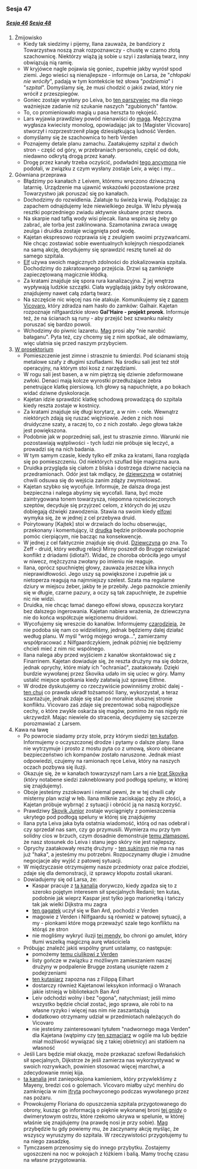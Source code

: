 ### Sesja 47
##### [Sesja 46](#sesja-046) [Sesja 48](#sesja-048)
1. Żmijowisko
    - Kiedy tak siedzimy i pijemy, Ilana zauważa, że bandziory z Towarzystwa noszą znak rozpoznawczy - chustę w czarno złotą szachownicę. Niektórzy wiążą ją sobie u szyi i zasłaniają twarz, inny obwiązują nią ramię.
    - W kryjówce nagle pojawia się goniec, zupełnie jakby wyrósł spod ziemi. Jego wieści są nienajlepsze - informuje on Larsa, że "_chłopaki nie wróciły_", padają w tym kontekście też słowa "_podziemia_" i "_szpital_". Domyślamy się, że musi chodzić o jakiś zwiad, który nie wrócił z przeszpiegów.
    - Goniec zostaje wysłany po Leiva, bo [ten parszywiec](Lars) ma dla niego ważniejsze zadanie niż szukanie naszych "zgubionych" fantów.
    - To, co promieniowało magią u pasa herszta to rękojeść.
    - Lars wyjawia prawdziwy powód nienawiści do [maga](Florian). Mężczyzna wygłasza kwiecisty monolog, opowiadając jak to [Magister Vicovaro] stworzył i rozprzestrzenił plagę dziesiątkującą ludność Verden.
    - domyślamy się że szachownica to herb Verden
    - Poznajemy detale planu zamachu. Zaatakujemy szpital z dwóch stron - część od góry, w przebraniach personelu, część od dołu, niedawno odkrytą drogą przez kanały.
    - Drogę przez kanały trzeba oczyścić, podwładni [tego ancymona](Lars) nie podołali, w związku z czym wysłany zostaje Leiv, a więc i my...
2. Gówniana przeprawa
    - Błądzimy po kanałach z Leivem, któremu wręczono dziwaczną latarnię. Urządzenie ma ujawnić wskazówki pozostawione przez Towarzystwo jak poruszać się po kanałach.
    - Dochodzimy do rozwidlenia. Zalatuje tu świeżą krwią. Podążając za zapachem odnajdujemy leże niewielkiego zeulga. W leżu pływają resztki poprzedniego zwiadu aktywnie skubane przez stwora.
    - Na skarpie nad taflą wody wisi plecak. Ilana wspina się żeby go zabrać, ale torba jest zaklinowana. Szamotanina zwraca uwagę zeulga i druidka zostaje wciągnięta pod wodę.
    - Kajetan ekspresowo rozprawia się z zeulgiem swoimi przyzwańcami. Nie chcąc zostawiać sobie ewentualnych kolejnych niespodzianek na samą akcję, decydujemy się sprawdzić resztę tuneli aż do samego szpitala.
    - [Elf](Kajetan) używa swoich magicznych zdolności do zlokalizowania szpitala. Dochodzimy do zakratowanego przejścia. Drzwi są zamknięte zapieczętowaną magicznie kłódką.
    - Za kratami znajduje się spora rura kanalizacyjna. Z jej wnętrza wypływają ludzkie szczątki. Ciała wyglądają jakby były oskórowane, znajdujemy nawet całą zdartą twarz.
    - Na szczęście nic więcej nas nie atakuje. Komunikujemy się z [panem Vicovaro](Florian), który zdradza nam hasło do zamków: Galhair. Kajetan rozpoznaje nilfgaardzkie słowo __Gal'Haire - projekt prorok__. Informuje też, że na ścianach są runy - aby przejść bez szwanku należy poruszać się bardzo powoli.
    - Wchodzimy do piwnic lazaretu. [Mag](Florian) prosi aby "nie narobić bałaganu". Pyta też, czy chcemy się z nim spotkać, ale odmawiamy, więc ulatnia się przed naszym przybyciem.
3. <a href="https://youtu.be/viuwkMi_9jk">W prosektorium</a>
    - Pomieszczenie jest zimne i strasznie tu śmierdzi. Pod ścianami stoją metalowe szafy z długimi szufladami. Na środku sali jest też stół operacyjny, na którym stoi kosz z narzędziami. 
    - W rogu sali jest basen, a w nim piętrzą się dziwnie zdeformowane zwłoki. Denaci mają kolcze wyrostki przedłużające żebra penetrujące klatkę piersiową. Ich głowy są napuchnięte, a po bokach widać dziwne dyskoloracje.
    - Kajetan idzie sprawdzić klatkę schodową prowadzącą do szpitala kiedy reszta zostaje w kostnicy.
    - Za kratami znajduje się długi korytarz, a w nim - cele. Wewnątrz niektórych zdają się ruszać więźniowie. Jeden z nich nosi druidyczne szaty, a raczej to, co z nich zostało. Jego głowa także jest powiększona.
    - Podobnie jak w poprzedniej sali, jest tu strasznie zimno. Warunki nie pozostawiają wątpliwości - tych ludzi nie próbuje się leczyć, a prowadzi się na nich badania.
    - W tym samym czasie, kiedy tylko elf znika za kratami, Ilana rozgląda się po pomieszczeniu. Od niektórych szuflad bije magiczna aura.
    - Druidka przygląda się ciałom z bliska i dostrzega dziwne nacięcia na przedramionach. Odór jest tak mdlący, że [dziewczyna](Ilana) w ostatniej chwili odsuwa się do wejścia zanim zdąży zwymiotować.
    - Kajetan szybko się wycofuje. Informuje, że dalsza droga jest bezpieczna i nalega abyśmy się wycofali. Ilana, być może zaintrygowana tonem towarzysza, niepomna rozwścieczonych szeptów, decyduje się przyjrzeć celom, z których do jej uszu dobiegają dźwięki zawodzenia. Stawia na swoim kiedy [elfowi](Kajetan) wymyka się, że w jednej z cel przebywa druid.
    - Poirytowany [Kajtek] stoi w drzwiach do lochu obserwując, przekonany i komentujący, iż [drudka](Ilana) będzie próbowała pochopnie pomóc cierpiącym, nie bacząc na konsekwencje.
    - W jednej z cel faktycznie znajduje się druid. [Dziewczyna](Ilana) go zna. To Zeff - druid, który według relacji Mirny poszedł do Brugge rozwiązać konflikt z driadami (idiota?). Widać, że choroba obróciła jego umysł w niwecz, mężczyzna zwołany po imieniu nie reaguje.
    - Ilana, oprócz spuchniętej głowy, zauważa jeszcze kilka innych nieprawidłowości. Jego uszy są powiększone i zupełnie jak u nietoperza reagują na najmniejszy szelest. Szata ma regularne dziury w miejscu żeber, jakby te je przebiły. Jego paznokcie zmieniły się w długie, czarne pazury, a oczy są tak zapuchnięte, że zupełnie nic nie widzi.
    - Druidka, nie chcąc łamać danego elfowi słowa, opuszcza korytarz bez dalszego ingerowania. Kajetan nabiera wrażenia, że dziewczyna nie do końca współczuje więzionemu druidowi.
    - Wycofujemy się wreszcie do kanałów. Informujemy [czarodzieja](Florian), że nie podoba się nam co widzieliśmy, jednak będziemy dalej działać według planu. W myśl "wróg mojego wroga...", zamierzamy współpracować z Nilfgaardczykiem, jednak później nie będziemy chcieli mieć z nim nic wspólnego.
    - Ilana nalega aby przed wyjściem z kanałów skontaktować się z Finarrinem. Kajetan dowiaduje się, że reszta drużyny ma się dobrze, jednak oprychy, które miały ich "ochraniać", zaatakowały. Dzięki burdzie wywołanej przez Skovika udało im się uciec w góry. Mamy ustalić miejsce spotkania kiedy załatwią już sprawę Eithne.
    - W drodze dyskutujemy co rzeczywiście powinniśmy zrobić dalej - [ten chuj](Lars) co prawda ukradł tożsamość Ilany, wykorzystał, a teraz szantażuje, jednak zdaje się stać po moralnie słusznej stronie konfliktu. Vicovaro zaś zdaje się prezentować sobą najpodlejsze cechy, o które zwykle oskarża się magów, pomimo że nas nigdy nie ukrzywdził. Mając niewiele do stracenia, decydujemy się szczerze porozmawiać z Larsem.
4. Kawa na ławę
    - Po powrocie siadamy przy stole, przy którym siedzi [ten kutafon](Lars). Informujemy o oczyszczonej drodze i pytamy o dalsze plany. Ilana nie wytrzymuje i prosto z mostu pyta co z umową, skoro obiecane bezpieczeństwo ich kompanów zostało naruszone. Jednak miast odpowiedzi, czujemy na ramionach ręce Leiva, który na naszych oczach pozbywa się iluzji.
    - Okazuje się, że w kanałach towarzyszył nam Lars a nie [brat Skovika](Leiv) (który notabene siedzi zakneblowany pod podłogą speluny, w której się znajdujemy).
    - Oboje jesteśmy zszokowani i niemal pewni, że w tej chwili cały misterny plan wziął w łeb. Ilana milknie zaciskając zęby ze złości, a Kajetan próbuje wybrnąć z sytuacji i obrócić ją na naszą korzyść.
    - Prawdziwy [Skovik Junior](Leiv) zostaje wyciągnięty z pomieszczenia ukrytego pod podłogą speluny w której się znajdujemy
    - Ilana pyta Leiva jaka była ostatnia wiadomość, którą od nas odebrał i czy sprzedał nas sam, czy go przymusili. Wymierza mu przy tym solidny cios w brzuch, czym dosadnie demonstruje [temu złamasowi](Lars), że nasz stosunek do Leiva i stanu jego skóry nie jest najlepszy. 
    - Oprychy zaatakowały resztę drużyny - [ten sukinsyn](Lars) nie ma na nas już "haka", a jesteśmy mu potrzebni. Rozpoczynamy długie i żmudne negocjacje aby wyjść z patowej sytuacji.
    - W międzyczasie otrzymujemy nasze przedmioty oraz palce złodziei, zdaje się dla demonstracji, iż sprawcy kłopotu zostali ukarani.
    - Dowiadujemy się od Larsa, że:
        - Kaspar pracuje z [tą kanalią](Lars) dorywczo, kiedy zgadza się to z szeroko pojętym interesem sił specjalnych Redanii; ten kutas, podobnie jak wieprz Kaspar jest tylko jego marionetką i tańczy tak jak wielki Dijkstra mu zagra
        - [ten gagatek](Lars) uczył się w Ban Ard, pochodzi z Verden
        - magowie z Verden i Nilfgaardu są również w patowej sytuacji, a my - pionkami które mogą przeważyć szale tego konfliktu na którąś ze stron
        - nie mogliśmy wykryć iluzji [tej mendy](Lars), bo chroni go amulet, który tłumi wszelką magiczną aurę właściciela
    - Próbując znaleźć jakiś wspólny grunt ustalamy, co następuje:
        - pomożemy [temu ciulikowi z Verden](Lars)
        - listy gończe w związku z możliwym zamieszaniem naszej drużyny w podpalenie Brugge zostaną usunięte razem z podejrzeniami
        - [ten kutasiarz](Lars) zapozna nas z Filippą Eilhart
        - dostarczy również Kajetanowi leksykon informacji o Wranach jakie istnieją w bibliotekach Ban Ard
        - Leiv odchodzi wolny i bez "ogona", natychmiast; jeśli mimo wszystko będzie chciał zostać, jego sprawa, ale robi to na własne ryzyko i więcej nas nim nie zaszantażują
        - dodatkowo otrzymamy udział w przedmiotach należących do Vicovaro
        - nie jesteśmy zainteresowani tytułem "nadwornego maga Verden" dla Kajetana (wątpimy czy [ten szmaciarz](Lars) w ogóle ma lub będzie miał możliwość wywiązać się z takiej obietnicy) ani statkiem na własność
    - Jeśli Lars będzie miał okazję, może przekazać szefowi Redańskich sił specjalnych, Dijkstrze że jeśli zamierza nas wykorzystywać w swoich rozrywkach, powinien stosować więcej marchwi, a zdecydowanie mniej kija.
    - [ta kanalia](Lars) jest zaniepokojona kamieniem, który przywlekliśmy z Mayeny, bredzi coś o golemach. Vicovaro miałby użyć menhiru do zamknięcia w nim [ifryta](Djinni) pochwyconego podczas wywołanego przez nas pożaru.
    - Prowokujemy Floriana do opuszczenia szpitala przygotowanego do obrony, kusząc go informacją o pięknie wykonanej broni [tej gnidy](Lars) o dwimerytowym ostrzu, które rzekomo ukrywa w spelunie, w której właśnie się znajdujemy (na prawdę nosi je przy sobie). [Mag](Florian) przybędzie tu gdy powiemy mu, że zaczynamy akcję myśląc, że wszyscy wyruszymy do szpitala. W rzeczywistości przygotujemy tu na niego zasadzkę.
    - Tymczasem przenosimy się do innego przybytku. Zostajemy ugoszczeni na noc w pokojach z łóżkiem i balią. Mamy trochę czasu na własne przygotowania.